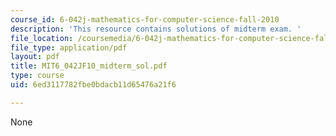 ```yaml
---
course_id: 6-042j-mathematics-for-computer-science-fall-2010
description: 'This resource contains solutions of midterm exam. '
file_location: /coursemedia/6-042j-mathematics-for-computer-science-fall-2010/6ed3117782fbe0bdacb11d65476a21f6_MIT6_042JF10_midterm_sol.pdf
file_type: application/pdf
layout: pdf
title: MIT6_042JF10_midterm_sol.pdf
type: course
uid: 6ed3117782fbe0bdacb11d65476a21f6

---
```

None